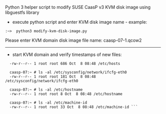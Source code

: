 
Python 3 helper script to modify SUSE CaasP v3 KVM disk image using libguestfs library

- execute python script and enter KVM disk image name - example:

```:~>  python3 modify-kvm-disk-image.py```

  Please enter KVM domain disk image file name: caasp-07-1.qcow2

---
 
- start KVM domain and verify timestamps of new files:

```  caasp-07:~ # ls -al /etc/hosts
  -rw-r--r-- 1 root root 686 Oct  8 08:48 /etc/hosts
  
  caasp-07:~ # ls -al /etc/sysconfig/network/ifcfg-eth0
  -rw-r--r-- 1 root root 181 Oct  8 08:48 /etc/sysconfig/network/ifcfg-eth0

  caasp-07:~ # ls -al /etc/hostname
  -rw-r--r-- 1 root root 8 Oct  8 08:48 /etc/hostname

  caasp-07:~ # ls -al /etc/machine-id
  -rw-r--r-- 1 root root 33 Oct  8 08:48 /etc/machine-id ```

